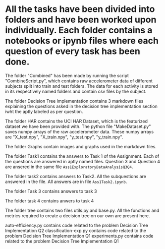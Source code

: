 # All the tasks have been divided into folders and have been worked upon individually. Each folder contains a notebooks or ipynb files where each question of every task has been done.

The folder "Combined" has been made by running the script "CombineScript.py", which contains raw accelerometer data of different subjects split into train and test folders. The data for each activity is stored in its respectively named folders and contain csv files by the subject.

The folder Decision Tree Implementation contains 3 markdown files explaining the questions asked in the decision tree implementation section iwht the aptly labeled as per question.

The folder HAR contains the UCI HAR Dataset, which is the featurized dataset we have been provided with. The python file "MakeDataset.py" saves numpy arrays of the raw accelerometer data. These numpy arrays are "X_test.npy", "X_train.npy", "y_test.npy", "y_train.npy".

The folder Graphs contain images and graphs used in the markdown files.

The folder Task1 contains the answers to Task 1 of the Assignment. Each of the questions are answered in aptly named files. Question 3 and Question 4 are ansered in the same file `Ass1ExploratoryDataAnalysisQ3Q4`.

The folder task2 contains answers to Task2. All the subquestions are answered in the file. All answers are in file `Ass1Task2.ipynb`.

The folder Task 3 contains answers to task 3

The folder task 4 contains anwers to task 4

The folder tree contains two files utils.py and base.py. All the functions and metrics required to create a decision tree on our own are present here.

auto-efficiency.py contains code related to the problem Decision Tree Implementation Q2
classification-exp.py contains code related to the problem Decision Tree Implementation Q1
experiments.py contains code related to the problem Decision Tree Implementation Q1

